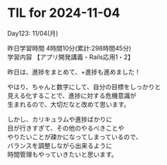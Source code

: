 # TIL for 2024-11-04

Day123: 11/04(月)<br>

昨日学習時間 4時間10分(累計:298時間45分)<br>
学習内容 【アプリ開発講義・Rails応用1・2】<br>

昨日は、進捗をまとめて、+進捗も進めました！<br>

やはり、ちゃんと数字にして、自分の目標をしっかりと<br>
見える化することで、進捗に対する危機意識が<br>
生まれるので、大切だなと改めて思います。<br>

しかし、カリキュラムや進捗ばかりに<br>
目が行きすぎて、その他のやるべきことや<br>
やりたいことが疎かになってしまっているので、<br>
バランスを調整しながら出来るように<br>
時間管理もやっていきたいと思います。